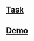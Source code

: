 ## [Task](https://github.com/rolling-scopes-school/tasks/blob/master/tasks/stage-2/codejam-image-api/codejam-image-api_ru.md)
## [Demo](https://sergej-karyuhin.github.io/codejam-image-api/index.html)
